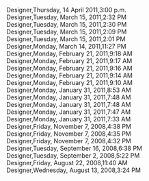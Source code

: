 ﻿Designer,Thursday, 14 April 2011,3:00 p.m.  Designer,Tuesday, March 15, 2011,2:32 PM  Designer,Tuesday, March 15, 2011,2:30 PM  Designer,Tuesday, March 15, 2011,2:09 PM  Designer,Tuesday, March 15, 2011,2:01 PM  Designer,Monday, March 14, 2011,11:27 PM  Designer,Monday, February 21, 2011,9:18 AM  Designer,Monday, February 21, 2011,9:17 AM  Designer,Monday, February 21, 2011,9:16 AM  Designer,Monday, February 21, 2011,9:14 AM  Designer,Monday, February 21, 2011,9:10 AM  Designer,Monday, January 31, 2011,8:53 AM  Designer,Monday, January 31, 2011,7:48 AM  Designer,Monday, January 31, 2011,7:48 AM  Designer,Monday, January 31, 2011,7:47 AM  Designer,Monday, January 31, 2011,7:33 AM  Designer,Friday, November 7, 2008,4:38 PM  Designer,Friday, November 7, 2008,4:35 PM  Designer,Friday, November 7, 2008,4:32 PM  Designer,Tuesday, September 16, 2008,6:38 PM  Designer,Tuesday, September 2, 2008,5:22 PM  Designer,Friday, August 22, 2008,11:40 AM  Designer,Wednesday, August 13, 2008,3:24 PM